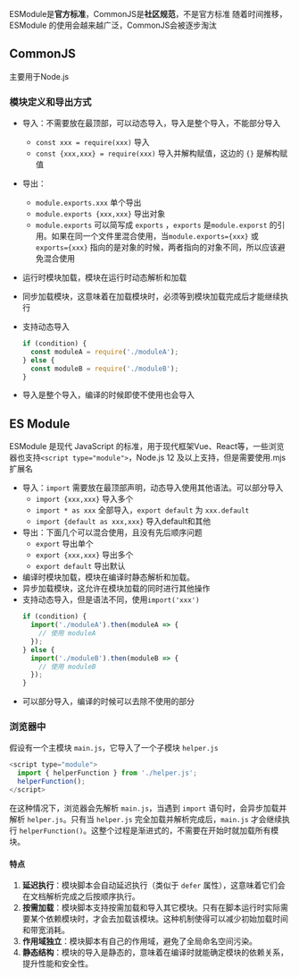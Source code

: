 ESModule是**官方标准**，CommonJS是**社区规范**，不是官方标准
随着时间推移，ESModule 的使用会越来越广泛，CommonJS会被逐步淘汰

## CommonJS
主要用于Node.js

### 模块定义和导出方式
- 导入：不需要放在最顶部，可以动态导入，导入是整个导入，不能部分导入
	- `const xxx = require(xxx)` 导入
	- `const {xxx,xxx} = require(xxx)` 导入并解构赋值，这边的 `{}` 是解构赋值
- 导出：
	- `module.exports.xxx` 单个导出
	- `module.exports {xxx,xxx}` 导出对象
	- `module.exports` 可以简写成 `exports` ，`exports` 是`module.exporst` 的引用。如果在同一个文件里混合使用，当`module.exports={xxx}` 或 `exports={xxx}` 指向的是对象的时候，两者指向的对象不同，所以应该避免混合使用
- 运行时模块加载，模块在运行时动态解析和加载
- 同步加载模块，这意味着在加载模块时，必须等到模块加载完成后才能继续执行
- 支持动态导入
	```js
	if (condition) {
	  const moduleA = require('./moduleA');
	} else {
	  const moduleB = require('./moduleB');
	}
	```

- 导入是整个导入，编译的时候即使不使用也会导入

## ES Module
ESModule 是现代 JavaScript 的标准，用于现代框架Vue、React等，一些浏览器也支持`<script type="module">`，Node.js 12 及以上支持，但是需要使用.mjs扩展名
- 导入：`import` 需要放在最顶部声明，动态导入使用其他语法。可以部分导入
	- `import {xxx,xxx}` 导入多个
	- `import * as xxx` 全部导入，`export default` 为 `xxx.default` 
	- `import {default as xxx,xxx}` 导入default和其他
- 导出：下面几个可以混合使用，且没有先后顺序问题
	- `export` 导出单个
	- `export {xxx,xxx}` 导出多个
	- `export default` 导出默认
- 编译时模块加载，模块在编译时静态解析和加载。
- 异步加载模块，这允许在模块加载的同时进行其他操作
- 支持动态导入，但是语法不同，使用`import('xxx')`
	```js
	if (condition) {
	  import('./moduleA').then(moduleA => {
	    // 使用 moduleA
	  });
	} else {
	  import('./moduleB').then(moduleB => {
	    // 使用 moduleB
	  });
	}
	```
- 可以部分导入，编译的时候可以去除不使用的部分

### 浏览器中

假设有一个主模块 `main.js`，它导入了一个子模块 `helper.js`

```js
<script type="module">
  import { helperFunction } from './helper.js';
  helperFunction();
</script>
```

在这种情况下，浏览器会先解析 `main.js`，当遇到 `import` 语句时，会异步加载并解析 `helper.js`。只有当 `helper.js` 完全加载并解析完成后，`main.js` 才会继续执行 `helperFunction()`。这整个过程是渐进式的，不需要在开始时就加载所有模块。

#### 特点
1. **延迟执行**：模块脚本会自动延迟执行（类似于 `defer` 属性），这意味着它们会在文档解析完成之后按顺序执行。
2. **按需加载**：模块脚本支持按需加载和导入其它模块。只有在脚本运行时实际需要某个依赖模块时，才会去加载该模块。这种机制使得可以减少初始加载时间和带宽消耗。
3. **作用域独立**：模块脚本有自己的作用域，避免了全局命名空间污染。
4. **静态结构**：模块的导入是静态的，意味着在编译时就能确定模块的依赖关系，提升性能和安全性。
